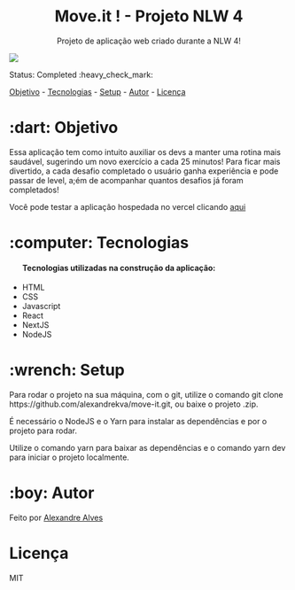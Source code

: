 <h1 align="center">Move.it ! - Projeto NLW 4</h1>
<p align="center">Projeto de aplicação web criado durante a NLW 4!</p>
<img src="https://i.ibb.co/tpBCbnc/moveit.png" />
<p>Status: Completed :heavy_check_mark:</p>

<p align="start">
 <a href="#objetivo">Objetivo</a> - 
 <a href="#tecnologias">Tecnologias</a> - 
 <a href="setup">Setup</a> - 
 <a href="autor">Autor</a> -
 <a href="license">Licença</a>
</p>

  <h1 id="objetivo">:dart: Objetivo</h1>
    <p>Essa aplicação tem como intuito auxiliar os devs a manter uma rotina mais saudável, sugerindo um novo exercício a cada 25  minutos!
  Para ficar mais divertido, a cada desafio completado o usuário ganha experiência e pode passar de level, a;ém de acompanhar quantos desafios já foram completados!</p>
  <p> Você pode testar a aplicação hospedada no vercel clicando <a href="https://moveit-psi-tawny.vercel.app/" target="_blank">aqui</a></p>
  
  
 <h1 id="tecnologias">:computer: Tecnologias</h1>
    <ul>
  <h4>Tecnologias utilizadas na construção da aplicação:</h4>
  <li>HTML</li>
  <li>CSS</li>
  <li>Javascript</li>
  <li>React</li>
  <li>NextJS</li>
  <li>NodeJS</li>
  </ul>
  
  <h1 id="setup">:wrench: Setup</h1>
  <p>Para rodar o projeto na sua máquina, com o git, utilize o comando git clone https://github.com/alexandrekva/move-it.git, ou baixe o projeto .zip.</p>
  <p>É necessário o NodeJS e o Yarn para instalar as dependências e por o projeto para rodar.</p>
  <p>Utilize o comando yarn para baixar as dependências e o comando yarn dev para iniciar o projeto localmente.</p>
  
  <h1 id="autor">:boy: Autor</h1>
  <p>Feito por <a href="https://alexandrekva.github.io/my-website/#/" target="blank">Alexandre Alves</a></p>
  
  <h1 id="license">Licença</h1>
  <p>MIT</p>
